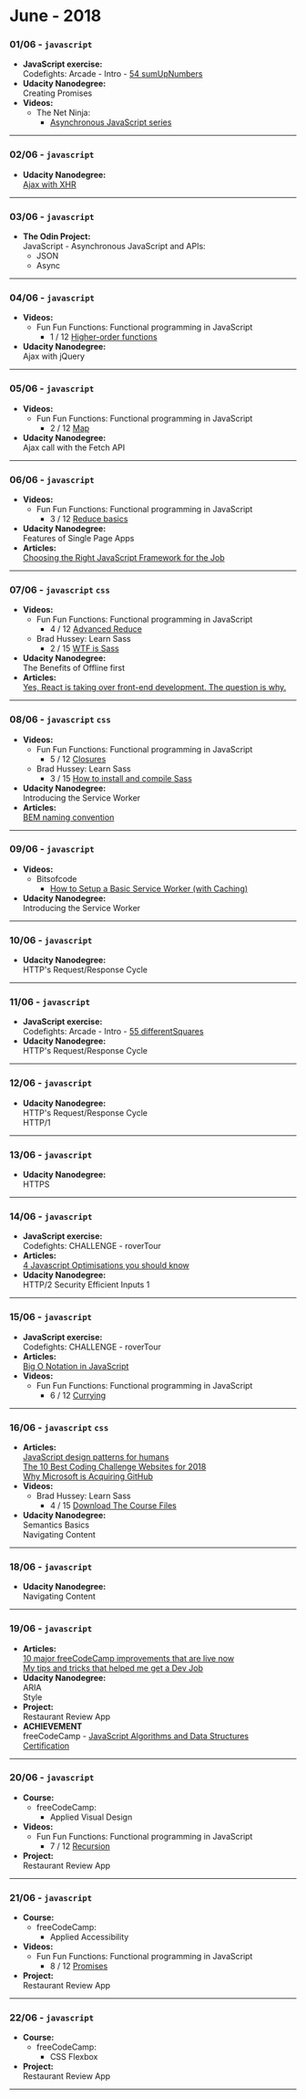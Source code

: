 # June - 2018

### **01/06** - `javascript`  
   - **JavaScript exercise:**  
   Codefights: Arcade - Intro - [54 sumUpNumbers](https://github.com/jpacsai/codeFights/blob/master/Intro/12_LandOfLogic/54_sumUpNums.js)
   - **Udacity Nanodegree:**  
   Creating Promises  
   - **Videos:**  
     - The Net Ninja:  
       - [Asynchronous JavaScript series](https://www.youtube.com/watch?v=YxWMxJONp7E&list=PL4cUxeGkcC9jAhrjtZ9U93UMIhnCc44MH)  
***
### **02/06** - `javascript`  
   - **Udacity Nanodegree:**  
   [Ajax with XHR](https://github.com/jpacsai/GoogleUdacity_Nanodegree/tree/master/Nanodegree/4_FrontEnd_Applications/5_Ajax/lesson-1-async-w-xhr)
***
### **03/06** - `javascript`  
   - **The Odin Project:**  
   JavaScript - Asynchronous JavaScript and APIs:  
     - JSON
     - Async
***
### **04/06** - `javascript`  
   - **Videos:**  
     - Fun Fun Functions: Functional programming in JavaScript  
       - 1 / 12 [Higher-order functions](https://www.youtube.com/watch?v=BMUiFMZr7vk&list=PL0zVEGEvSaeEd9hlmCXrk5yUyqUag-n84)
   - **Udacity Nanodegree:**  
   Ajax with jQuery  
***
### **05/06** - `javascript`  
   - **Videos:**  
     - Fun Fun Functions: Functional programming in JavaScript  
       - 2 / 12 [Map](https://www.youtube.com/watch?v=bCqtb-Z5YGQ&index=2&list=PL0zVEGEvSaeEd9hlmCXrk5yUyqUag-n84)
   - **Udacity Nanodegree:**  
   Ajax call with the Fetch API  
***
### **06/06** - `javascript`  
   - **Videos:**  
     - Fun Fun Functions: Functional programming in JavaScript  
       - 3 / 12 [Reduce basics](https://www.youtube.com/watch?v=Wl98eZpkp-c&index=3&list=PL0zVEGEvSaeEd9hlmCXrk5yUyqUag-n84)
   - **Udacity Nanodegree:**  
   Features of Single Page Apps  
   - **Articles:**  
   [Choosing the Right JavaScript Framework for the Job](https://www.lullabot.com/articles/choosing-the-right-javascript-framework-for-the-job)
***
### **07/06** - `javascript` `css`  
   - **Videos:**  
     - Fun Fun Functions: Functional programming in JavaScript  
       - 4 / 12 [Advanced Reduce](https://www.youtube.com/watch?v=1DMolJ2FrNY&index=4&list=PL0zVEGEvSaeEd9hlmCXrk5yUyqUag-n84)
     - Brad Hussey: Learn Sass
       - 2 / 15 [WTF is Sass](https://www.youtube.com/watch?v=S4mPsoZ7sG4&list=PLUoqTnNH-2XxOt7UsKlTqbfrA2ucGosCR&t=0s&index=4)
   - **Udacity Nanodegree:**  
   The Benefits of Offline first  
   - **Articles:**  
   [Yes, React is taking over front-end development. The question is why.](https://medium.freecodecamp.org/yes-react-is-taking-over-front-end-development-the-question-is-why-40837af8ab76)
***
### **08/06** - `javascript` `css`  
   - **Videos:**  
     - Fun Fun Functions: Functional programming in JavaScript  
       - 5 / 12 [Closures](https://www.youtube.com/watch?v=CQqwU2Ixu-U&index=5&list=PL0zVEGEvSaeEd9hlmCXrk5yUyqUag-n84)
     - Brad Hussey: Learn Sass
       - 3 / 15 [How to install and compile Sass](https://www.youtube.com/watch?v=S4mPsoZ7sG4&list=PLUoqTnNH-2XxOt7UsKlTqbfrA2ucGosCR&t=0s&index=4)
   - **Udacity Nanodegree:**  
   Introducing the Service Worker  
   - **Articles:**  
   [BEM naming convention](https://en.bem.info/methodology/naming-convention/)
***
### **09/06** - `javascript`  
   - **Videos:**  
     - Bitsofcode  
       - [How to Setup a Basic Service Worker (with Caching)](https://www.youtube.com/watch?v=BfL3pprhnms)
   - **Udacity Nanodegree:**  
   Introducing the Service Worker  
***
### **10/06** - `javascript`  
   - **Udacity Nanodegree:**  
   HTTP's Request/Response Cycle  
***
### **11/06** - `javascript`  
   - **JavaScript exercise:**  
   Codefights: Arcade - Intro - [55 differentSquares](https://github.com/jpacsai/codeFights/blob/master/Intro/12_LandOfLogic/55_diffSq.js)
   - **Udacity Nanodegree:**  
   HTTP's Request/Response Cycle  
***
### **12/06** - `javascript`  
   - **Udacity Nanodegree:**  
   HTTP's Request/Response Cycle  
   HTTP/1
***
### **13/06** - `javascript`  
   - **Udacity Nanodegree:**  
   HTTPS
***
### **14/06** - `javascript`  
   - **JavaScript exercise:**  
   Codefights: CHALLENGE - roverTour
   - **Articles:**  
   [4 Javascript Optimisations you should know](https://leftshift.io/4-javascript-optimisations-you-should-know)
   - **Udacity Nanodegree:**  
   HTTP/2
   Security
   Efficient Inputs 1
***
### **15/06** - `javascript`  
   - **JavaScript exercise:**  
   Codefights: CHALLENGE - roverTour
   - **Articles:**  
   [Big O Notation in JavaScript](https://medium.com/cesars-tech-insights/big-o-notation-javascript-25c79f50b19b)
   - **Videos:**  
     - Fun Fun Functions: Functional programming in JavaScript  
       - 6 / 12 [Currying](https://www.youtube.com/watch?v=iZLP4qOwY8I&list=PL0zVEGEvSaeEd9hlmCXrk5yUyqUag-n84&index=6)
***
### **16/06** - `javascript` `css`  
   - **Articles:**  
   [JavaScript design patterns for humans](https://github.com/sohamkamani/javascript-design-patterns-for-humans)  
   [The 10 Best Coding Challenge Websites for 2018](https://medium.com/coderbyte/the-10-best-coding-challenge-websites-for-2018-12b57645b654)  
   [Why Microsoft is Acquiring GitHub](https://medium.com/@Michael_Spencer/why-microsoft-is-acquiring-github-1fc859cb29a)  
   - **Videos:**  
     - Brad Hussey: Learn Sass
       - 4 / 15 [Download The Course Files](https://www.youtube.com/watch?v=V3l-A5Rh5YI&index=6&list=PLUoqTnNH-2XxOt7UsKlTqbfrA2ucGosCR&t=0s)
   - **Udacity Nanodegree:**  
   Semantics Basics  
   Navigating Content
***
### **18/06** - `javascript`  
   - **Udacity Nanodegree:**  
   Navigating Content
***
### **19/06** - `javascript`  
   - **Articles:**  
   [10 major freeCodeCamp improvements that are live now](https://forum.freecodecamp.org/t/10-major-freecodecamp-improvements-that-are-live-now/192130)  
   [My tips and tricks that helped me get a Dev Job](https://forum.freecodecamp.org/t/my-tips-and-tricks-that-helped-me-get-a-dev-job/200761)
   - **Udacity Nanodegree:**  
   ARIA  
   Style  
   - **Project:**  
   Restaurant Review App
   - **ACHIEVEMENT**  
   freeCodeCamp - [JavaScript Algorithms and Data Structures Certification](https://www.freecodecamp.org/certification/jpacsai/javascript-algorithms-and-data-structures)
***
### **20/06** - `javascript`  
   - **Course:**  
      - freeCodeCamp:  
         - Applied Visual Design  
   - **Videos:**  
     - Fun Fun Functions: Functional programming in JavaScript  
       - 7 / 12 [Recursion](https://www.youtube.com/watch?v=k7-N8R0-KY4&list=PL0zVEGEvSaeEd9hlmCXrk5yUyqUag-n84&index=7)
   - **Project:**  
   Restaurant Review App
***
### **21/06** - `javascript`  
   - **Course:**  
      - freeCodeCamp:  
         - Applied Accessibility  
   - **Videos:**  
     - Fun Fun Functions: Functional programming in JavaScript  
       - 8 / 12 [Promises](https://www.youtube.com/watch?v=k7-N8R0-KY4&list=PL0zVEGEvSaeEd9hlmCXrk5yUyqUag-n84&index=8)
   - **Project:**  
   Restaurant Review App
***
### **22/06** - `javascript`  
   - **Course:**  
      - freeCodeCamp:  
         - CSS Flexbox  
   - **Project:**  
   Restaurant Review App
***
